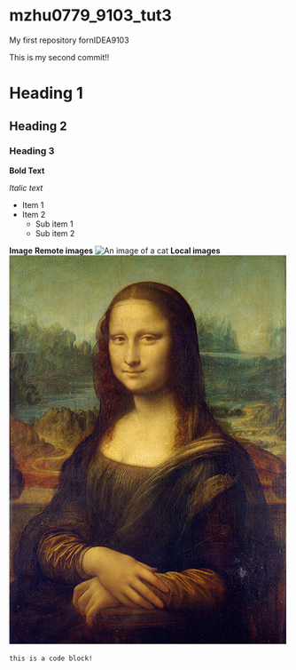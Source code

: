 # mzhu0779_9103_tut3
My first repository fornIDEA9103

This is my second commit!!
# Heading 1
## Heading 2
### Heading 3

**Bold Text**

*Italic text*

- Item 1
- Item 2
    - Sub item 1
    - Sub item 2

**Image**
**Remote images**
![An image of a cat](https://placekitten.com/200/300.jpg)
**Local images**
![The Mona Lisa](readmelmages\Mona_Lisa_by_Leonardo_da_Vinci_500_x_700.jpg)

```
this is a code block!
```

